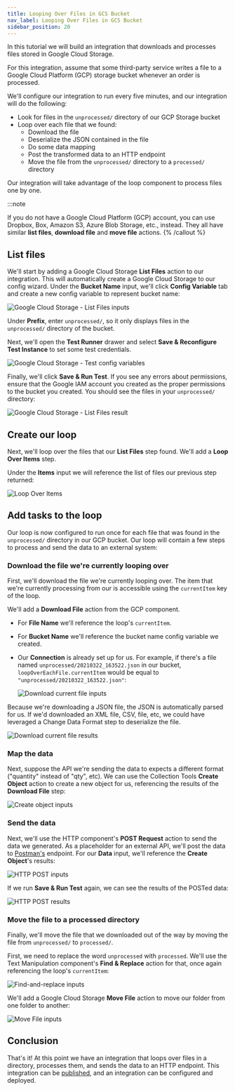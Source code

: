 ```yaml
---
title: Looping Over Files in GCS Bucket
nav_label: Looping Over Files in GCS Bucket
sidebar_position: 20
---
```


In this tutorial we will build an integration that downloads and processes files stored in Google Cloud Storage.

For this integration, assume that some third-party service writes a file to a Google Cloud Platform (GCP) storage bucket whenever an order is processed.

We'll configure our integration to run every five minutes, and our integration will do the following:

- Look for files in the `unprocessed/` directory of our GCP Storage bucket
- Loop over each file that we found:
  - Download the file
  - Deserialize the JSON contained in the file
  - Do some data mapping
  - Post the transformed data to an HTTP endpoint
  - Move the file from the `unprocessed/` directory to a `processed/` directory

Our integration will take advantage of the loop component to process files one by one.

:::note

If you do not have a Google Cloud Platform (GCP) account, you can use Dropbox, Box, Amazon S3, Azure Blob Storage, etc., instead.
They all have similar **list files**, **download file** and **move file** actions.
{% /callout  %}

## List files

We'll start by adding a Google Cloud Storage **List Files** action to our integration.
This will automatically create a Google Cloud Storage to our config wizard.
Under the **Bucket Name** input, we'll click **Config Variable** tab and create a new config variable to represent bucket name:

   ![Google Cloud Storage - List Files inputs](/assets/list-files-inputs.png)

Under **Prefix**, enter `unprocessed/`, so it only displays files in the `unprocessed/` directory of the bucket.

Next, we'll open the **Test Runner** drawer and select **Save & Reconfigure Test Instance** to set some test credentials.

   ![Google Cloud Storage - Test config variables](/assets/test-config-variables.png)

Finally, we'll click **Save & Run Test**.
If you see any errors about permissions, ensure that the Google IAM account you created as the proper permissions to the bucket you created.
You should see the files in your `unprocessed/` directory:

   ![Google Cloud Storage - List Files result](/assets/list-files-results.png)

## Create our loop

Next, we'll loop over the files that our **List Files** step found.
We'll add a **Loop Over Items** step.

Under the **Items** input we will reference the list of files our previous step returned:

   ![Loop Over Items](/assets/loop-step.png)

## Add tasks to the loop

Our loop is now configured to run once for each file that was found in the `unprocessed/` directory in our GCP bucket.
Our loop will contain a few steps to process and send the data to an external system:

### Download the file we're currently looping over

First, we'll download the file we're currently looping over.
The item that we're currently processing from our is accessible using the `currentItem` key of the loop.

We'll add a **Download File** action from the GCP component.

- For **File Name** we'll reference the loop's `currentItem`.
- For **Bucket Name** we'll reference the bucket name config variable we created.
- Our **Connection** is already set up for us.
  For example, if there's a file named `unprocessed/20210322_163522.json` in our bucket, `loopOverEachFile.currentItem` would be equal to `"unprocessed/20210322_163522.json"`:

     ![Download current file inputs](/assets/download-file-inputs.png)

Because we're downloading a JSON file, the JSON is automatically parsed for us.
If we'd downloaded an XML file, CSV, file, etc, we could have leveraged a Change Data Format step to deserialize the file.

   ![Download current file results](/assets/download-file-results.png)

### Map the data

Next, suppose the API we're sending the data to expects a different format ("quantity" instead of "qty", etc).
We can use the Collection Tools **Create Object** action to create a new object for us, referencing the results of the **Download File** step:

   ![Create object inputs](/assets/create-object-inputs.png)

### Send the data

Next, we'll use the HTTP component's **POST Request** action to send the data we generated.
As a placeholder for an external API, we'll post the data to [Postman's](https://www.postman.com/) endpoint.
For our **Data** input, we'll reference the **Create Object**'s results:

   ![HTTP POST inputs](/assets/http-post-inputs.png)

If we run **Save & Run Test** again, we can see the results of the POSTed data:

   ![HTTP POST results](/assets/http-post-results.png)

### Move the file to a processed directory

Finally, we'll move the file that we downloaded out of the way by moving the file from `unprocessed/` to `processed/`.

First, we need to replace the word `unprocessed` with `processed`.
We'll use the Text Manipulation component's **Find & Replace** action for that, once again referencing the loop's `currentItem`:

   ![Find-and-replace inputs](/assets/find-and-replace-inputs.png)

We'll add a Google Cloud Storage **Move File** action to move our folder from one folder to another:

   ![Move File inputs](/assets/move-file-inputs.png)

## Conclusion

That's it!
At this point we have an integration that loops over files in a directory, processes them, and sends the data to an HTTP endpoint.
This integration can be [published](/docs/composer/builder/integrations/overview#publishing-an-integration), and an integration can be configured and deployed.
